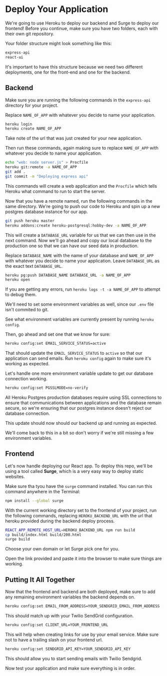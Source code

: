 # Deploy Your Application

We're going to use Heroku to deploy our backend and Surge to deploy our frontend! Before you continue, make sure you have two folders, each with their own git repository.

Your folder structure might look something like this:

```bash
express-api
react-ui
```

It's important to have this structure because we need two different deployments, one for the front-end and one for the backend.

## Backend

Make sure you are running the following commands in the `express-api` directory for your project.

Replace `NAME_OF_APP` with whatever you decide to name your application.

```bash
heroku login
heroku create NAME_OF_APP
```

Take note of the url that was just created for your new application.

Then run these commands, again making sure to replace `NAME_OF_APP` with whatever you decide to name your application.

```bash
echo "web: node server.js" > Procfile
heroku git:remote -a NAME_OF_APP
git add .
git commit -m "Deploying express api"
```

This commands will create a web application and the `Procfile` which tells Heroku what command to run to start the server.

Now that you have a remote named, run the following commands in the same directory. We're going to push our code to Heroku and spin up a new postgres database instance for our app.

```bash
git push heroku master
heroku addons:create heroku-postgresql:hobby-dev -a NAME_OF_APP
```

This will create a `DATABASE_URL` variable for us that we can then use in the next command. Now we'll go ahead and copy our local database to the production one so that we can have our seed data in production.

Replace `DATABASE_NAME` with the name of your database and `NAME_OF_APP` with whatever you decide to name your application. Leave `DATABASE_URL` as the exact text `DATABASE_URL`.

```bash
heroku pg:push DATABASE_NAME DATABASE_URL -a NAME_OF_APP
heroku open
```

If you are getting any errors, run `heroku logs -t -a NAME_OF_APP` to attempt to debug them.

We'll need to set some environment variables as well, since our `.env` file isn't commited to git.

See what environment variables are currently present by running `heroku config`.

Then, go ahead and set one that we know for sure:

```bash
heroku config:set EMAIL_SERVICE_STATUS=active
```

That should update the `EMAIL_SERVICE_STATUS` to `active` so that our application can send emails. Run `heroku config` again to make sure it's working as expected.

Let's handle one more environment variable update to get our database connection working.

```bash
heroku config:set PGSSLMODE=no-verify
```

All Heroku Postgres production databases require using SSL connections to ensure that communications between applications and the database remain secure, so we're ensuring that our postgres instance doesn't reject our database connection.

This update should now should our backend up and running as expected.

We'll come back to this in a bit so don't worry if we're still missing a few environment variables.

## Frontend

Let's now handle deploying our React app. To deploy this repo, we'll be using a tool called **Surge**, which is a very easy way to deploy static websites.

Make sure tha tyou have the `surge` command installed. You can run this command anywhere in the Terminal:

```bash
npm install --global surge
```

With the current working directory set to the frontend of your project, run the following commands, replacing `HEROKU_BACKEND_URL` with the url that heroku provided during the backend deploy process.

```bash
REACT_APP_REMOTE_HOST_URL=HEROKU_BACKEND_URL npm run build
cp build/index.html build/200.html
surge build
```

Choose your own domain or let Surge pick one for you.

Open the link provided and paste it into the browser to make sure things are working.

## Putting It All Together

Now that the frontend and backend are both deployed, make sure to add any remaining environment variables the backend depends on.

```bash
heroku config:set EMAIL_FROM_ADDRESS=YOUR_SENDGRID_EMAIL_FROM_ADDRESS
```

This should match up with your Twilio SendGrid configuration.

```bash
heroku config:set CLIENT_URL=YOUR_FRONTEND_URL
```

This will help when creating links for use by your email service. Make sure not to have a trailing slash on your frontend url.

```bash
heroku config:set SENDGRID_API_KEY=YOUR_SENDGRID_API_KEY
```

This should allow you to start sending emails with Twilio Sendgrid.

Now test your application and make sure everything is in order.
